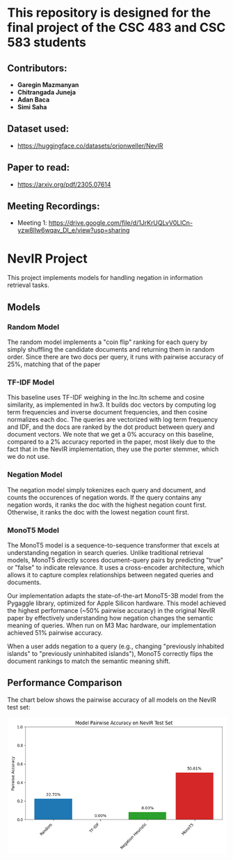 # This repository is designed for the final project of the CSC 483 and CSC 583 students

## Contributors:

-   **Garegin Mazmanyan**
-   **Chitrangada Juneja**
-   **Adan Baca**
-   **Simi Saha**

## Dataset used:

-   https://huggingface.co/datasets/orionweller/NevIR

## Paper to read:

-   https://arxiv.org/pdf/2305.07614

## Meeting Recordings:

-   Meeting 1: https://drive.google.com/file/d/1JrKrUQLvV0LlCn-yzw8llw6wqav_DI_e/view?usp=sharing

# NevIR Project

This project implements models for handling negation in information retrieval tasks.

## Models

### Random Model

The random model implements a "coin flip" ranking for each query by simply shuffling the candidate
documents and returning them in random order. Since there are two docs per query, it runs with
pairwise accuracy of 25%, matching that of the paper

### TF-IDF Model

This baseline uses TF-IDF weighing in the lnc.ltn scheme and cosine similarity, as implemented in
hw3. It builds doc vectors by computing log term frequencies and inverse document
frequencies, and then cosine normalizes each doc. The queries are vectorized with
log term frequency and IDF, and the docs are ranked by the dot product between
query and document vectors. We note that we get a 0% accuracy on this baseline,
compared to a 2% accuracy reported in the paper, most likely due to the fact
that in the NevIR implementation, they use the porter stemmer, which we do
not use.

### Negation Model

The negation model simply tokenizes each query and document, and counts the
occurences of negation words. If the query contains any negation words,
it ranks the doc with the highest negation count first. Otherwise, it ranks
the doc with the lowest negation count first.

### MonoT5 Model

The MonoT5 model is a sequence-to-sequence transformer that excels at understanding negation in search queries. Unlike traditional retrieval models, MonoT5 directly scores document-query pairs by predicting "true" or "false" to indicate relevance. It uses a cross-encoder architecture, which allows it to capture complex relationships between negated queries and documents.

Our implementation adapts the state-of-the-art MonoT5-3B model from the Pygaggle library, optimized for Apple Silicon hardware. This model achieved the highest performance (~50% pairwise accuracy) in the original NevIR paper by effectively understanding how negation changes the semantic meaning of queries. When run on M3 Mac hardware, our implementation achieved 51% pairwise accuracy.

When a user adds negation to a query (e.g., changing "previously inhabited islands" to "previously uninhabited islands"), MonoT5 correctly flips the document rankings to match the semantic meaning shift.

## Performance Comparison

The chart below shows the pairwise accuracy of all models on the NevIR test set:

![Model Accuracy Comparison](model_accuracy_comparison.png)
